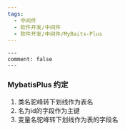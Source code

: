 ```yaml
---
tags:
  - 中间件
  - 软件开发/中间件
  - 软件开发/中间件/MyBaits-Plus
---
```


```
---
comment: false
---
```
### MybatisPlus 约定
1. 类名驼峰转下划线作为表名
2. 名为id的字段作为主键
3. 变量名驼峰转下划线作为表的字段名